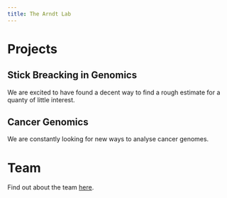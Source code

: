 ```yaml
---
title: The Arndt Lab
---
```




# Projects
## Stick Breacking in Genomics

We are excited to have found a decent way to find a rough estimate for a quanty of little interest.

## Cancer Genomics

We are constantly looking for new ways to analyse cancer genomes.



# Team

Find out about the team [here](team).
